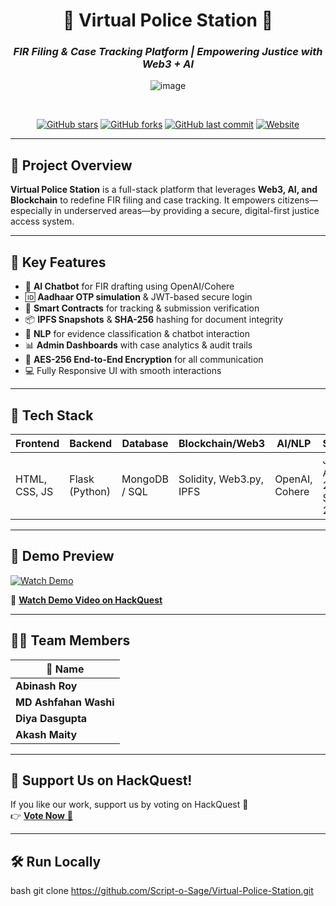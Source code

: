 <div align="center">

<h1>
  🚨 Virtual Police Station 🚓  
</h1>
<h3>
  <i>FIR Filing & Case Tracking Platform | Empowering Justice with Web3 + AI</i>

</h3>

![image](https://github.com/user-attachments/assets/0657acda-1ccc-4c0e-9f06-a0f15ffd8e71)


<br />



[![GitHub stars](https://img.shields.io/github/stars/Script-o-Sage/Virtual-Police-Station?style=for-the-badge&logo=github&color=brightgreen)](https://github.com/Script-o-Sage/Virtual-Police-Station/stargazers)
[![GitHub forks](https://img.shields.io/github/forks/Script-o-Sage/Virtual-Police-Station?style=for-the-badge&logo=github)](https://github.com/Script-o-Sage/Virtual-Police-Station/network/members)
[![GitHub last commit](https://img.shields.io/github/last-commit/Script-o-Sage/Virtual-Police-Station?style=for-the-badge&color=orange)](https://github.com/Script-o-Sage/Virtual-Police-Station/commits)
[![Website](https://img.shields.io/badge/View%20Live-Demo-purple?style=for-the-badge&logo=vercel)]([https://www.hackquest.io/projects/Virtual-Police-Station](https://v0-vercel-ui-ux-feedback-qu8h0j.vercel.app))

</div>

---

## 🧠 Project Overview

**Virtual Police Station** is a full-stack platform that leverages **Web3, AI, and Blockchain** to redefine FIR filing and case tracking. It empowers citizens—especially in underserved areas—by providing a secure, digital-first justice access system.

---

## 🌟 Key Features

- 🤖 **AI Chatbot** for FIR drafting using OpenAI/Cohere
- 🆔 **Aadhaar OTP simulation** & JWT-based secure login
- 🔗 **Smart Contracts** for tracking & submission verification
- 📦 **IPFS Snapshots** & **SHA-256** hashing for document integrity
- 🧠 **NLP** for evidence classification & chatbot interaction
- 📊 **Admin Dashboards** with case analytics & audit trails
- 🔐 **AES-256 End-to-End Encryption** for all communication
- 💻 Fully Responsive UI with smooth interactions

---

## 🧰 Tech Stack

| Frontend         | Backend        | Database      | Blockchain/Web3       | AI/NLP         | Security             |
|------------------|----------------|---------------|------------------------|----------------|----------------------|
| HTML, CSS, JS    | Flask (Python) | MongoDB / SQL | Solidity, Web3.py, IPFS | OpenAI, Cohere | JWT, AES-256, SHA-256 |

---

## 📸 Demo Preview

[![Watch Demo](https://img.shields.io/badge/🎥%20Watch-Demo%20Video-ff007f?style=for-the-badge)](https://assets.hackquest.io/hackathons/projects/pitchVideo/kgyPRNyVYY0Euk9gYPwDE.mp4)


🎥 [**Watch Demo Video on HackQuest**](https://assets.hackquest.io/hackathons/projects/pitchVideo/kgyPRNyVYY0Euk9gYPwDE.mp4)

---

## 👨‍💻 Team Members

| 👤 Name | 
|--------|
| **Abinash Roy** | Team Leader |
| **MD Ashfahan Washi** | 
| **Diya Dasgupta** | 
| **Akash Maity** |

---

## 📢 Support Us on HackQuest!

If you like our work, support us by voting on HackQuest 🚀  
👉 [**Vote Now** 🔗](https://www.hackquest.io/projects/Virtual-Police-Station)

---

## 🛠️ Run Locally

bash
git clone https://github.com/Script-o-Sage/Virtual-Police-Station.git

